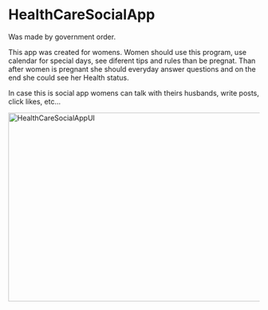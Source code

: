 # HealthCareSocialApp

Was made by government order.

This app was created for womens. Women should use this program, use calendar for special days, see diferent tips and rules than be pregnat. 
Than after women is pregnant she should everyday answer questions and on the end she could see her Health status.

In case this is social app womens can talk with theirs husbands, write posts, click likes, etc...

<a data-flickr-embed="true"  href="https://www.flickr.com/photos/152012252@N06/37272075650/in/album-72157685903489972/" 
title="HealthCareSocialAppUI"><img src="https://farm5.staticflickr.com/4457/37272075650_7ea679149d_z.jpg" width="640" height="379" 
alt="HealthCareSocialAppUI"></a>
